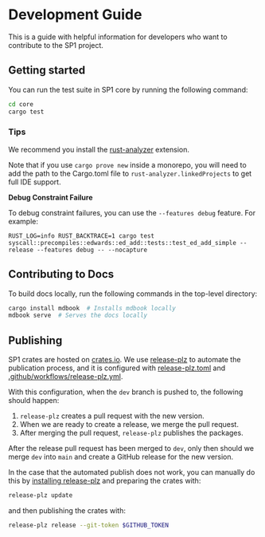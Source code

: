# Development Guide

This is a guide with helpful information for developers who want to contribute to the SP1 project.

## Getting started

You can run the test suite in SP1 core by running the following command:

```bash
cd core
cargo test
```

### Tips

We recommend you install the [rust-analyzer](https://marketplace.visualstudio.com/items?itemName=rust-lang.rust-analyzer) extension.

Note that if you use `cargo prove new` inside a monorepo, you will need to add the path to the Cargo.toml file to `rust-analyzer.linkedProjects` to get full IDE support.

**Debug Constraint Failure**

To debug constraint failures, you can use the `--features debug` feature. For example:

```
RUST_LOG=info RUST_BACKTRACE=1 cargo test syscall::precompiles::edwards::ed_add::tests::test_ed_add_simple --release --features debug -- --nocapture
```

## Contributing to Docs

To build docs locally, run the following commands in the top-level directory:

```bash
cargo install mdbook  # Installs mdbook locally
mdbook serve  # Serves the docs locally
```

## Publishing

SP1 crates are hosted on [crates.io](https://crates.io/search?q=sp1). We use
[release-plz](https://release-plz.ieni.dev/) to automate the publication process, and it is configured
with [release-plz.toml](./release-plz.toml) and [.github/workflows/release-plz.yml](./.github/workflows/release-plz.yml).

With this configuration, when the `dev` branch is pushed to, the following should happen:

1. `release-plz` creates a pull request with the new version.
2. When we are ready to create a release, we merge the pull request.
3. After merging the pull request, `release-plz` publishes the packages.

After the release pull request has been merged to `dev`, only then should we merge `dev` into `main`
and create a GitHub release for the new version.

In the case that the automated publish does not work, you can manually do this by [installing
release-plz](https://release-plz.ieni.dev/docs/usage/installation) and preparing the crates with:

```bash
release-plz update
```

and then publishing the crates with:

```bash
release-plz release --git-token $GITHUB_TOKEN
```
